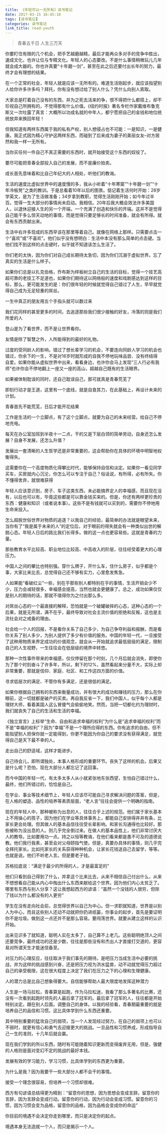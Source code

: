 ```yaml
---
title: 《年轻可以一无所有》读书笔记
date: 2017-03-15 16:45:10
tags: [读书笔记]
categories: 读书笔记
link_title: read-youth
---
```

> 青春五千日 人生三万天

你要盯住有限的几个机会，把手艺越磨越精，最后才能再众多对手的竞争中胜出，速成文化，也许让位与专精文化。年轻人的心态要改。不是什么事情稍微玩儿几年就会成大器的。你也许真要“十年磨一剑”，甚至在此之后还要付出长年的努力，最终才会有理想的结果。

在一个正常的社会，年轻人就是应该一无所有的。难道生活刚起步，就应该指望别人给你许多许多吗？拜托，你有没有想过给了别人什么？凭什么向别人索取。

大家总是盯着自己没有的东西，并为之死去活来的争，恨不得把什么都搭上，却不珍视自己所拥有的，不觉得那有什么价值。《纽约时报》著名专栏作家戴维布鲁克斯又一次吐露了真言：大概所以功成名就的中年人，都宁愿把自己的金钱和地位统统放弃来换回年轻！

<!-- more -->

但我知道有两样东西属于我的私有产权，别人想侵占也不可能：一是知识，一是健康。我正式因为精心守护这两样东西，而碰到了后来成为妻子的美丽女友–对方居然和我一样一无所有。

当你买任何一件自己不真正需要的东西时，就开始接受这个东西的奴役了。

要尽可能把青春全部投入自己的发展，而不是廉价拍卖。

成长首先意味着和比自己年纪大的人相处，听他们的教诲。

生活的速度比虚拟世界中的速度慢的多，我从小听着“十年寒窗”“十年磨一剑”“十年冷板凳”之类的教训。于是总看着10年以后的图景。惦记着生活何时开始：28岁学英文，是为了生活做准备；34岁拿到教职，觉得生活刚刚开始；如今年过半百。觉得一生大部分的事情尚未启动。我相信。20年后我大概会效法许多美国人，以退休迎接人生的另一个开端，一个充满了创造和快乐的开端。这并不是觉得自己能干多么惊天动地的事情，而是觉得只要足够长的时间准备，就会有所得。就会有东西贡献出来。

生活中右许多现成的东西早该在那里等着自己。就像在网络上那样。只需要点击一个“喜欢”或“不喜欢”。他们似乎没有想明白：生活中本没有那么简单的点击键。当他们找不到这样的点击键时，似乎就不知道该怎么生活了。

你们老的太快，因为你们对自己成长期待太急切，因为你们沉溺于虚拟世界。忘了真实的生活是什么样子。

如果你们总是以扎克伯格，乔布斯为样板树立自己的生活的目标，觉得一个技艺高超可靠的老技工不足道也，如果你们期待这以网络般的速度和戏剧感达到这样的目标，那么，更可能发生的是：你们很年轻的时候就觉得自己错过了人生，早早就觉得自己成为无足轻重的屌丝。


一生中真正的朋友用五个手指头就可以数过来

我们花同样的甚至更多的时间，去追逐那些我们很少接触的好友，冷落的则是我们所爱的人

登山是为了看世界，而不是让世界看你。

友情是除了智慧之外，人所能得到的最好的礼物。

过度的受同龄人的影响，错过了想长辈学习的机会，不要连向同龄人学习的机会也错过，你余下的一生，不是对16岁时就形成的自我不停地玩味品尝、没有终结得自爱。如果你能从虚拟世界中出来，看看身边，也许你会马上发现“三人行必有我师”也许你会不停地翻上一座又一座的高山，超越自己既有的生活眼界。

如果被体制耽误的同时，还自己耽误自己，那可就真是青春荒芜了

即刻行动才是王道，这里有一个底线，就是自食其力，在此基础上，再设计未来的计划。

青春首先不能荒芜，日后才能开花结果

工作是生活的一个立脚点，有了这个立脚点，就要为自己的未来经营。给自己不停地充电。

每天在办公室加班到半夜十一二点，干的又是下层白领的简单劳动，自身还怎么发展？自身不发展，还怎么升值？

发展出一套清晰的人生哲学还是非常重要的，这会帮助你在具体的环境中明智地权衡得失。

这需要你在一个高度物质化得攀比时代，能够保持自信和淡定。如果你一看见同学买车，买房就内心沉沦，你怎么可以专注于自己？俗话说，有所得，必有所失。你不懂得舍弃，就很难获得

年轻人应该意识到，房子、车子这类东西，未必能搞界定人的幸福感，而且现在没有，以后也可以有，毕竟这些都是可以靠金钱买来的。但是，你还有两样更珍贵的东西：健康和知识（或者说本事）。这些不是有钱就可以买到的，需要你不停地用生命来投入。

怎么超脱世俗世界对物质的追逐？以我自己的经验，最简单的办法就是眼望未来，当你有了“我是属于未来的人”的定位后，对于眼前的得失就会有一种类似出世的解脱心态。年轻人日后的路比我们长得多。做的这一点也更容易些。这就是青春的力量。

那些教育水平比较高、职业地位比较高、中高收入的阶层，往往经受着更大的心理压力。

中国人之间的攀比也特别强。穿什么牌子，开什么车，住什么房子，似乎都是个事，大家比来比去，总觉得自己还不够有实力，心里愈发焦急。

人如果能“看破红尘”一些，别在乎那些别人都特别在乎的事情，生活开销会少不少，压力会减轻很多，幸福感会提高，当然也就会更健康了。总之，成功如果仅仅是别人的期待的话，那就不值得你为之付出那么多。

对屌丝心态的一个最直接的解释，恐怕就是一个破罐破摔的心态，这种心态的一个后果，就是无所谓，满不在乎，最终导致对社会主流价值的拒绝和反叛，这也是主流社会对之戒备的理由。

社会给一个人的回报，不是看你关系了自己多少，为自己争夺利益和报酬，而是看你关系了别人多少，为别人提供了多少有价值的服务。中国的年轻一代，一旦接受了这种用物质来界定成功的价值观念，就会从一开始就追求最低层级的满足，限制自己的人生视野，一生往往会在低层级的境界中转悠。

那种一次性事件带来的幸福感，仅仅停留在那个时刻，几个月后就会消失，即使你为了那个时刻奋斗了许多年，所以，剩下的12%，虽然看起来分量不大，实际上却非常重要，那就是信仰、家庭、社区、和工作这四方面的价值。

寻求低层次的满足、不管你有多满足，还是很低的满足。

如果你根据自己拥有的东西来衡量成功，并有很大的成功和赚钱的压力，那么在你眼前，这一切就都是破产的买卖。再自我反省一下，我们中国人，似乎每个人都是理财大师，看着美国人这么冒傻气会偷偷地笑。然而，当把一切都化约为理财时，我们就丧失了自己的生活和生活的幸福。

《独立宣言》上标举“生命、自由和追求幸福的权利”为什么是“追求幸福的权利”而不是“幸福的权利”？因为“幸福”不是一个理所应得的东西。你有追求的自由，但不能指望别人担保你就一定能得到，你更不能因为你自己的要求没有获得满足，就觉得自己是天下最不幸的人。

走出自己的舒适域，这样才能进步。

自己待会儿，即所谓独处，本事人格形成的重要环节。丧失了这样的机会。后果又是什么呢？恐怕，现在大部分人都忘记了这回事。

而今中国的年轻一代，有太多太多人从小就紧张地东张西望，生怕自己错过什么，最终，他们所错过的，恰恰是自己。

在学业、事业等技术细节上，年轻人应该尽可能自己寻求解决问题的答案，但是，在人格的塑造、品性的培养等素质层面，“老人言”往往会提供一个明确的指南。

现在的年轻人中，那种被称为出息的人，往往合乎上述的规范。他们属于家长基本上不用操心的孩子，因为他们在学业等具体事务上，都能自己安排得井井有条，比家长更会处理。但其做人的基本品信往往受长辈影响。和家长沟通得也比较好。那些被称为没出息的人。则几乎完全倒过来。在做人的基本品性上，他们非常讨厌大人的教导。比如要用功一点。持之以恒等教诲，在他们看来都是愚不可及的道德说教。他们我行我素，甚至会对父母颐指气使。但是，真要办具体的事情，则几乎完全拜托家长。比如托家长的关系获得种种机会，让家长花钱送自己去留学，等等。也就是说。他们不听老人言。但是要老子钱。

苏格拉底说：“满足于最少的所得的人，才是最富足的”

他们只看到自己得到了什么，并拿这个比来比去，从来不相信自己付出什么，从来不想想看自己能从内心中掏出什么东西来献给这个世界。因为他们内心太贫乏了。哪里有东西与别人分享？这让我想起西方的谚语：“虽然一个没钱的人很穷，但除了钱以为什么都没有的人更穷”

学生在没有走向社会前，总觉得世界以自己为中心。但一求职就知道，世界是以别人为中心，而且这些别人还动不动就把你扔进纸篓，你事业的起步，首先是要证明你不是垃圾。做到这一点还并不是那么容易。要闯荡世界。就要从建立这样的认识开始。

出来见识多了就知道，聪明人实在太多了，自己算不上老几。这些聪明绝顶人之间还要竞争，最终成功的还是少数，往往是那些没有和杰出人才直接打交道的，更容易对所谓天生才能迷信备至。

对压力的心理反应，往往取决于我们事先的期待。是吧压力当成生活中必要的挑战，并为这样的挑战感到兴奋，还是把压力视为洪水猛兽，动不动就觉得压力超过自己的承受极限，这在很大程度上决定了我们在压力之下的心理和生理健康。

人的潜力总是比自己想象得要大。自信能够帮助人最大限度地发挥这种潜力

人生是一场马拉松，青春算是起跑，作为马拉松迷，我看了那么多著名的比赛，还没有一次看到起跑时领先的人最后拿了冠军的。最后拿了冠军的人，往往都是开始特别淡定。跟在别人后面。调整自己的身体。以我的经验看，青春期最重要的就是培养自己的品信和习惯。这比具体学到什么东西还重要。

其中特别重要的猛攻自己的弱项，当一个人发现经过努力，在自己的弱项上也可以不弱时，就更有信心和勇气去迎接更大的挑战。一旦品性和习惯养成，形成指导自己一生的准则，十几年后就会赢。

现在我们学到的所以东西，随时有可能随着知识更新而变得废弃无用，但是，强健的人格则是面对变幻不定的挑战的最好本钱。

发展有效的学习能力，学习习惯，比具体学到的东西更为重要。

为什么是我？因为我要干一些大部分人都不会干的事情。

接受一个理念很容易，但培养一个习惯却很难。

西方有句谚语总结得更为精到：“留意你的思想，因为思想会变成言辞。留意你的言辞，因为言辞会变成行动。留意你的行动，因为行动会变成习惯。留意你的习惯，因为习惯会变为品格，留意你的品格，因为品格会变成你的命运”

你目前的境遇不会决定你走到哪里，而只是决定你的起点。

境遇本身无法造就一个人，而只是揭示一个人。
